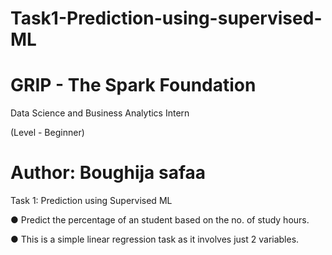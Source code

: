 # Task1-Prediction-using-supervised-ML

# GRIP - The Spark Foundation

Data Science and Business Analytics Intern

(Level - Beginner)

# Author: Boughija safaa

Task 1: Prediction using Supervised ML

● Predict the percentage of an student based on the no. of study hours. 

● This is a simple linear regression task as it involves just 2 variables.
